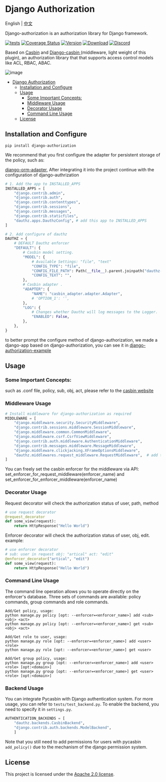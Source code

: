 # Django Authorization

English | [中文](README_zh.md)



Django-authorization is an authorization library for Django framework.

[![tests](https://github.com/pycasbin/django-authorization/actions/workflows/release.yml/badge.svg)](https://github.com/pycasbin/django-authorization/actions/workflows/release.yml) [![Coverage Status](https://coveralls.io/repos/github/pycasbin/django-authorization/badge.svg)](https://coveralls.io/github/pycasbin/django-authorization) [![Version](https://img.shields.io/pypi/v/django-authorization.svg)](https://pypi.org/project/django-authorization/) [![Download](https://img.shields.io/pypi/dm/django-authorization.svg)](https://pypi.org/project/django-authorization/) [![Discord](https://img.shields.io/discord/1022748306096537660?logo=discord&label=discord&color=5865F2)](https://discord.gg/S5UjpzGZjN)

Based on [Casbin](https://github.com/casbin/pycasbin) and [Django-casbin ](https://github.com/pycasbin/django-casbin) (middleware, light weight of this plugin), an authorization library that that supports access control models like ACL, RBAC, ABAC.

![image](https://user-images.githubusercontent.com/75596353/188881538-a6a99cb1-c88b-4738-bf4f-452be4fb7c2d.png)


- [Django Authorization](#django-authorization)
  * [Installation and Configure](#installation-and-configure)
  * [Usage](#usage)
    + [Some Important Concepts:](#some-important-concepts-)
    + [Middleware Usage](#middleware-usage)
    + [Decorator Usage](#decorator-usage)
    + [Command Line Usage](#command-line-usage)
  * [License](#license)



## Installation and Configure

```
pip install django-authorization
```

We recommend that you first configure the adapter for persistent storage of the policy, such as: 

[django-orm-adapter](https://github.com/pycasbin/django-orm-adapter), After integrating it into the project continue with the configuration of django-authrization

```python
# 1. Add the app to INSTALLED_APPS
INSTALLED_APPS = [
    "django.contrib.admin",
    "django.contrib.auth",
    "django.contrib.contenttypes",
    "django.contrib.sessions",
    "django.contrib.messages",
    "django.contrib.staticfiles",
    "dauthz.apps.DauthzConfig",	# add this app to INSTALLED_APPS
]

# 2. Add configure of dauthz
DAUTHZ = {
    # DEFAULT Dauthz enforcer
    "DEFAULT": {
        # Casbin model setting.
        "MODEL": {
            # Available Settings: "file", "text"
            "CONFIG_TYPE": "file",
            "CONFIG_FILE_PATH": Path(__file__).parent.joinpath("dauthz-model.conf"),
            "CONFIG_TEXT": "",
        },
        # Casbin adapter .
        "ADAPTER": {
            "NAME": "casbin_adapter.adapter.Adapter",
            # 'OPTION_1': '',
        },
        "LOG": {
            # Changes whether Dauthz will log messages to the Logger.
            "ENABLED": False,
        },
    },
}
```

to better prompt the configure method of django-authorization, we made a django-app based on django-authorization, you can see it in [django-authorization-example](https://github.com/pycasbin/django-authorization-example)

## Usage

### Some Important Concepts:

such as .conf file, policy, sub, obj, act, please refer to the [casbin website](https://casbin.org/)

### Middleware Usage

```python
# Install middleware for django-authorization as required
MIDDLEWARE = [
    "django.middleware.security.SecurityMiddleware",
    "django.contrib.sessions.middleware.SessionMiddleware",
    "django.middleware.common.CommonMiddleware",
    "django.middleware.csrf.CsrfViewMiddleware",
    "django.contrib.auth.middleware.AuthenticationMiddleware",
    "django.contrib.messages.middleware.MessageMiddleware",
    "django.middleware.clickjacking.XFrameOptionsMiddleware",
    "dauthz.middlewares.request_middleware.RequestMiddleware",	# add the middleware 
]
```

You can freely set the casbin enforcer for the middleware via API: set_enforcer_for_request_middleware(enforcer_name) and set_enforcer_for_enforcer_middleware(enforcer_name)

### Decorator Usage

Request decorator will check the authorization status of user, path, method

```python
# use request decorator
@request_decorator
def some_view(request):
    return HttpResponse("Hello World")
```

Enforcer decorator will check the authorization status of user, obj, edit. example: 

```python
# use enforcer decorator
# sub: user in request obj: "artical" act: "edit"
@enforcer_decorator("artical", "edit")
def some_view(request):
    return HttpResponse("Hello World")
```

### Command Line Usage

The command line operation allows you to operate directly on the enforcer's database. Three sets of commands are available: policy commands, group commands and role commands.

```shell
Add/Get policy, usage: 
python manage.py policy [opt: --enforcer=<enforcer_name>] add <sub> <obj> <act>
python manage.py policy [opt: --enforcer=<enforcer_name>] get <sub> <obj> <act>

Add/Get role to user, usage: 
python manage.py role [opt: --enforcer=<enforcer_name>] add <user> <role>
python manage.py role [opt: --enforcer=<enforcer_name>] get <user>

Add/Get group policy, usage:
python manage.py group [opt: --enforcer=<enforcer_name>] add <user> <role> [opt:<domain>]
python manage.py group [opt: --enforcer=<enforcer_name>] get <user> <role> [opt:<domain>]
```

### Backend Usage

You can integrate Pycasbin with Django authentication system. For more usage, you can refer to `tests/test_backend.py`. To enable the backend, you need to specify it in `settings.py`.

```python
AUTHENTICATION_BACKENDS = [
    "dauthz.backends.CasbinBackend",
    "django.contrib.auth.backends.ModelBackend", 
    ]
```

Note that you still need to add permissions for users with pycasbin `add_policy()` due to the mechanism of the django permission system.

## License

This project is licensed under the [Apache 2.0 license](https://github.com/php-casbin/laravel-authz/blob/master/LICENSE).
